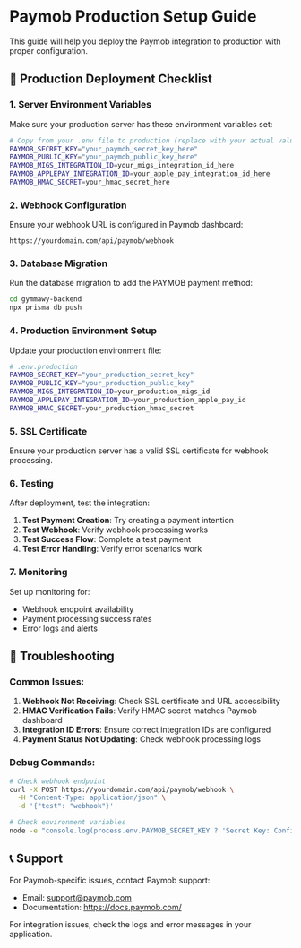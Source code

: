 # Paymob Production Setup Guide

This guide will help you deploy the Paymob integration to production with proper configuration.

## **🚀 Production Deployment Checklist**

### **1. Server Environment Variables**

Make sure your production server has these environment variables set:

```bash
# Copy from your .env file to production (replace with your actual values)
PAYMOB_SECRET_KEY="your_paymob_secret_key_here"
PAYMOB_PUBLIC_KEY="your_paymob_public_key_here"
PAYMOB_MIGS_INTEGRATION_ID=your_migs_integration_id_here
PAYMOB_APPLEPAY_INTEGRATION_ID=your_apple_pay_integration_id_here
PAYMOB_HMAC_SECRET=your_hmac_secret_here
```

### **2. Webhook Configuration**

Ensure your webhook URL is configured in Paymob dashboard:

```
https://yourdomain.com/api/paymob/webhook
```

### **3. Database Migration**

Run the database migration to add the PAYMOB payment method:

```bash
cd gymmawy-backend
npx prisma db push
```

### **4. Production Environment Setup**

Update your production environment file:

```bash
# .env.production
PAYMOB_SECRET_KEY="your_production_secret_key"
PAYMOB_PUBLIC_KEY="your_production_public_key"
PAYMOB_MIGS_INTEGRATION_ID=your_production_migs_id
PAYMOB_APPLEPAY_INTEGRATION_ID=your_production_apple_pay_id
PAYMOB_HMAC_SECRET=your_production_hmac_secret
```

### **5. SSL Certificate**

Ensure your production server has a valid SSL certificate for webhook processing.

### **6. Testing**

After deployment, test the integration:

1. **Test Payment Creation**: Try creating a payment intention
2. **Test Webhook**: Verify webhook processing works
3. **Test Success Flow**: Complete a test payment
4. **Test Error Handling**: Verify error scenarios work

### **7. Monitoring**

Set up monitoring for:
- Webhook endpoint availability
- Payment processing success rates
- Error logs and alerts

## **🔧 Troubleshooting**

### Common Issues:

1. **Webhook Not Receiving**: Check SSL certificate and URL accessibility
2. **HMAC Verification Fails**: Verify HMAC secret matches Paymob dashboard
3. **Integration ID Errors**: Ensure correct integration IDs are configured
4. **Payment Status Not Updating**: Check webhook processing logs

### Debug Commands:

```bash
# Check webhook endpoint
curl -X POST https://yourdomain.com/api/paymob/webhook \
  -H "Content-Type: application/json" \
  -d '{"test": "webhook"}'

# Check environment variables
node -e "console.log(process.env.PAYMOB_SECRET_KEY ? 'Secret Key: Configured' : 'Secret Key: Missing')"
```

## **📞 Support**

For Paymob-specific issues, contact Paymob support:
- Email: support@paymob.com
- Documentation: https://docs.paymob.com/

For integration issues, check the logs and error messages in your application.
